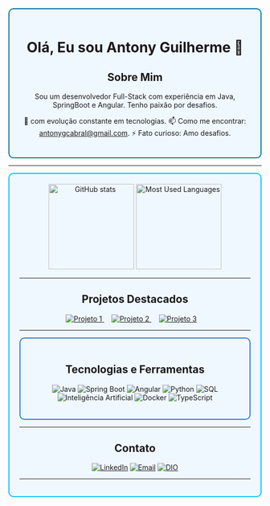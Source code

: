 <div align="center" style="border: 2px solid #007396; border-radius: 10px; padding: 20px; background-color: #f0f8ff;">

# Olá, Eu sou Antony Guilherme 👋

## Sobre Mim
Sou um desenvolvedor Full-Stack com experiência em Java, SpringBoot e Angular. Tenho paixão por desafios.

 🌱 com evolução constante em tecnologias.
 📫 Como me encontrar: antonygcabral@gmail.com.
 ⚡ Fato curioso: Amo desafios.

</div>

---

<div align="center" style="border: 2px solid #00BFFF; border-radius: 10px; padding: 20px; background-color: #f0f8ff;">

<div align="center">
  <img height="170em" src="https://github-readme-stats-git-masterrstaa-rickstaa.vercel.app/api?username=antonycabral&show_icons=true&include_all_commits=false&count_private=true&line_height=25&hide=issues&bg_color=151515&title_color=FF6F00&text_color=FFF&border_radius=3&border_color=FF6F00&icon_color=FF6F00&theme=jolly" alt="GitHub stats">
  <img height="170em" src="https://github-readme-stats-git-masterrstaa-rickstaa.vercel.app/api/top-langs/?username=antonycabral&line_height=10&card_width=290&layout=compact&hide_title=false&count_private=true&langs_count=16&show_icons=true&hide_progress=true&title_color=FF6F00&hide=html,css&bg_color=151515&text_color=8B8B8B&border_radius=3&border_color=FF6F00&count_private=true" alt="Most Used Languages">
</div>

---

<div align="center">

## Projetos Destacados
  <a href="https://github.com/antonycabral/ApoiaMaisplatform" style="margin-right: 15px;">
    <img src="https://img.shields.io/badge/Projeto_1-Plataforma_ApoiaMais-F57C00?style=for-the-badge" alt="Projeto 1">
  </a>
  <a href="https://github.com/antonycabral/sistema-Rh" style="margin-right: 15px;">
    <img src="https://img.shields.io/badge/Projeto_2-Sistema_RH-F57C00?style=for-the-badge" alt="Projeto 2">
  </a>
  <a href="https://github.com/antonycabral/Treino" style="margin-right: 15px;">
    <img src="https://img.shields.io/badge/Projeto_3-Capiva_Pump-F57C00?style=for-the-badge" alt="Projeto 3">
  </a>

</div>

---

<div align="center" style="border: 2px solid #3178C6; border-radius: 10px; padding: 20px; background-color: #f0f8ff;">

## Tecnologias e Ferramentas
![Java](https://img.shields.io/badge/-Java-007396?style=flat&logo=java&logoColor=white)
![Spring Boot](https://img.shields.io/badge/-Spring_Boot-6DB33F?style=flat&logo=spring&logoColor=white)
![Angular](https://img.shields.io/badge/-Angular-DD0031?style=flat&logo=angular&logoColor=white)
![Python](https://img.shields.io/badge/-Python-3776AB?style=flat&logo=python&logoColor=white)
![SQL](https://img.shields.io/badge/-SQL-4479A1?style=flat&logo=postgresql&logoColor=white)
![Inteligência Artificial](https://img.shields.io/badge/-IA-00BFFF?style=flat&logo=ai&logoColor=white)
![Docker](https://img.shields.io/badge/-Docker-2496ED?style=flat&logo=docker&logoColor=white)
![TypeScript](https://img.shields.io/badge/-TypeScript-3178C6?style=flat&logo=typescript&logoColor=white)

</div>

---

<div align="center">

## Contato
  [![LinkedIn](https://img.shields.io/badge/LinkedIn-%40antony--guilherme-FF6F00?style=flat&logo=linkedin&logoColor=white)](https://www.linkedin.com/in/antony-guilherme/)
  [![Email](https://img.shields.io/badge/Enviar_Email-%40antonygcabral-FF6F00?style=flat&logo=gmail&logoColor=white)](mailto:antonygcabral@gmail.com)
  [![DIO](https://img.shields.io/badge/DIO-%40aglc887-FF6F00?style=flat&logo=dio&logoColor=white)](https://web.dio.me/users/aglc887?tab=achievements)

</div>

---
